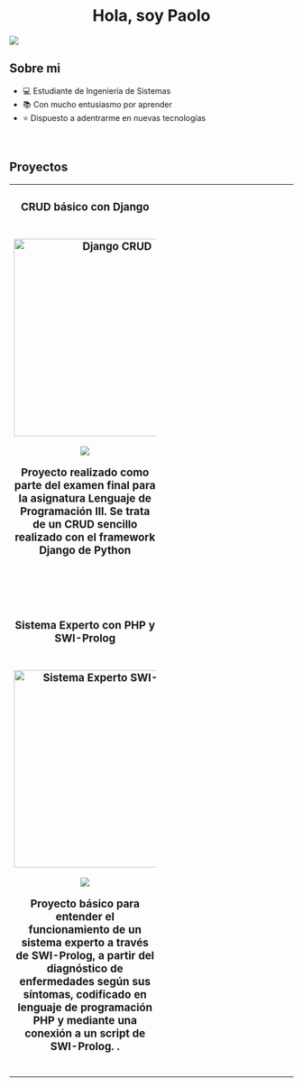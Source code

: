 <div align="center">
    <h1 align="center">Hola, soy Paolo</h1>
</div>
<img src="https://2020.24h24l.org/images/banner-programacion.jpg"> 

## Sobre mi

- 💻 Estudiante de Ingeniería de Sistemas
- 📚 Con mucho entusiasmo por aprender
- ⭐ Dispuesto a adentrarme en nuevas tecnologías
<br>

## Proyectos
<table>
    <tr>
        <td width="50%" style="display:flex; flex-direction:column;">
            <h3 align="center">CRUD básico con Django<h3>
            <div align="center">
                <a href="https://github.com/FerSo22/EF-Parte02---Producto---Fernandez_Estudiante_02-" target="_blank">
                    <img src="https://img-c.udemycdn.com/course/750x422/4249002_fc19.jpg" width="350" alt="Django CRUD">
                </a>
                <p>
                    <a href="https://github.com/FerSo22/EF-Parte02---Producto---Fernandez_Estudiante_02-" target="_blank">
                        <img src="https://img.shields.io/badge/CÓDIGO-ff9?style=for-the-badge&logo=github&logoColor=black">
                    </a>
                </p>
                <p>Proyecto realizado como parte del examen final para la asignatura Lenguaje de Programación III. Se trata de un <strong>CRUD sencillo realizado con el framework Django de Python</strong></p>
            </div>
        </td>
        <td width="50%" style="display:flex; flex-direction:column;">
            <br><br>
            <h3 align="center">Sistema Experto con PHP y SWI-Prolog<h3>
            <div align="center">
                <a href="https://github.com/FerSo22/Sistema-Experto" target="_blank">
                    <img src="https://img.computing.es/wp-content/uploads/2023/06/13142032/IA-redes-neuronales.jpg" width="350" alt="Sistema Experto SWI-Prolog">
                </a>
                <p>
                    <a href="https://github.com/FerSo22/Sistema-Experto" target="_blank">
                        <img src="https://img.shields.io/badge/CÓDIGO-ff9?style=for-the-badge&logo=github&logoColor=black">
                    </a>
                </p>
                <p>Proyecto básico para entender el funcionamiento de un sistema experto a través de SWI-Prolog, a partir del diagnóstico de enfermedades según sus síntomas, codificado en <strong>lenguaje de programación PHP</strong> y mediante una conexión a un <strong>script de SWI-Prolog.</strong> .</p>
            </div>
        </td>
    </tr>
</table>

